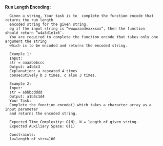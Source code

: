 **Run Length Encoding:**

      Given a string, Your task is to  complete the function encode that returns the run length
      encoded string for the given string.
      eg if the input string is “wwwwaaadexxxxxx”, then the function should return “w4a3d1e1x6″.
      You are required to complete the function encode that takes only one argument the string 
      which is to be encoded and returns the encoded string.
      
      Example 1:
      Input:
      str = aaaabbbccc
      Output: a4b3c3
      Explanation: a repeated 4 times
      consecutively b 3 times, c also 3 times.
      
      Example 2:
      Input:
      str = abbbcdddd
      Output: a1b3c1d4
      Your Task:
      Complete the function encode() which takes a character array as a input parameter 
      and returns the encoded string.
      
      Expected Time Complexity: O(N), N = length of given string.
      Expected Auxiliary Space: O(1)
      
      Constraints:
      1<=length of str<=100
      
 
